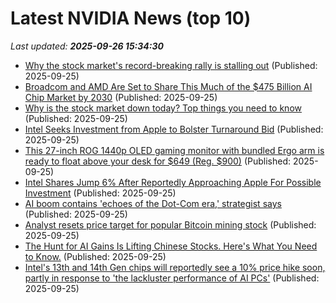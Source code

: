 # Latest NVIDIA News (top 10)
_Last updated: **2025-09-26 15:34:30**_

- [Why the stock market's record-breaking rally is stalling out](https://www.businessinsider.com/stock-market-today-sp500-dow-nasdaq-rally-nvda-orcl-ai-2025-9) (Published: 2025-09-25)
- [Broadcom and AMD Are Set to Share This Much of the $475 Billion AI Chip Market by 2030](https://biztoc.com/x/17d0debb3b23ffc6) (Published: 2025-09-25)
- [Why is the stock market down today? Top things you need to know](https://economictimes.indiatimes.com/news/international/us/why-is-the-stock-market-down-today-top-things-you-need-to-know/articleshow/124124025.cms) (Published: 2025-09-25)
- [Intel Seeks Investment from Apple to Bolster Turnaround Bid](https://www.breitbart.com/tech/2025/09/25/intel-seeks-investment-from-apple-to-bolster-turnaround-bid/) (Published: 2025-09-25)
- [This 27-inch ROG 1440p OLED gaming monitor with bundled Ergo arm is ready to float above your desk for $649 (Reg. $900)](http://9to5toys.com/2025/09/25/27-inch-rog-1440p-oled-gaming-monitor-bundled-ergo-arm-649/) (Published: 2025-09-25)
- [Intel Shares Jump 6% After Reportedly Approaching Apple For Possible Investment](https://www.forbes.com/sites/tylerroush/2025/09/25/intel-shares-jump-6-after-reportedly-approaching-apple-for-possible-investment/) (Published: 2025-09-25)
- [AI boom contains 'echoes of the Dot-Com era,' strategist says](https://finance.yahoo.com/video/ai-boom-contains-echoes-dot-151500719.html) (Published: 2025-09-25)
- [Analyst resets price target for popular Bitcoin mining stock](https://www.thestreet.com/crypto/investing/analyst-resets-price-target-for-popular-bitcoin-mining-stock) (Published: 2025-09-25)
- [The Hunt for AI Gains Is Lifting Chinese Stocks. Here's What You Need to Know.](https://www.investopedia.com/the-hunt-for-ai-gains-is-lifting-chinese-stocks-here-s-what-you-need-to-know-11816065) (Published: 2025-09-25)
- [Intel's 13th and 14th Gen chips will reportedly see a 10% price hike soon, partly in response to 'the lackluster performance of AI PCs'](https://www.pcgamer.com/hardware/processors/intels-13th-and-14th-gen-chips-will-reportedly-see-a-10-percent-price-hike-soon-partly-in-response-to-the-lackluster-performance-of-ai-pcs/) (Published: 2025-09-25)
